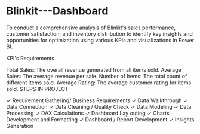 # Blinkit---Dashboard

To conduct a comprehensive analysis of Blinkit's sales performance, customer satisfaction, and inventory distribution to identify key insights and opportunities for optimization using various KPIs and visualizations in Power BI.

KPI's Requirements

Total Sales: The overall revenue generated from all items sold.
Average Sales: The average revenue per sale.
Number of Items: The total count of different items sold.
Average Rating: The average customer rating for items sold.
STEPS IN PROJECT

✓ Requirement Gathering/ Business Requirements ✓ Data Walkthrough ✓ Data Connection ✓ Data Cleaning / Quality Check ✓ Data Modeling ✓ Data Processing ✓ DAX Calculations ✓ Dashboard Lay outing ✓ Charts Development and Formatting ✓ Dashboard / Report Development ✓ Insights Generation
